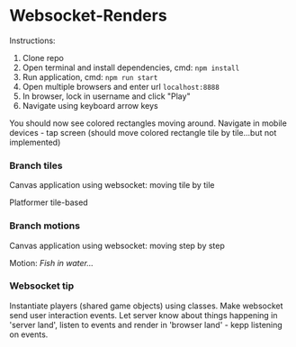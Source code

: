 # Websocket-Renders


Instructions:

1. Clone repo
2. Open terminal and install dependencies, cmd: `npm install`
3. Run application, cmd: `npm run start` 
3. Open multiple browsers and enter url `localhost:8888`
4. In browser, lock in username and click "Play"
5. Navigate using keyboard arrow keys 

You should now see colored rectangles moving around. Navigate in mobile devices - tap screen (should move colored rectangle tile by tile...but not implemented) 

### Branch tiles
Canvas application using websocket: moving tile by tile 

Platformer tile-based 

### Branch motions
Canvas application using websocket: moving step by step

Motion: *Fish in water...*

### Websocket tip 
Instantiate players (shared game objects) using classes. Make websocket send user interaction events. Let server know about things happening in 'server land', listen to events and render in 'browser land' - kepp listening on events.     